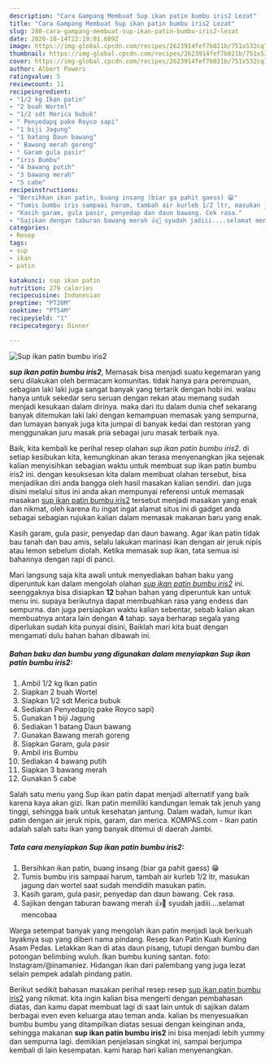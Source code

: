 ```yaml
---
description: "Cara Gampang Membuat Sup ikan patin bumbu iris2 Lezat"
title: "Cara Gampang Membuat Sup ikan patin bumbu iris2 Lezat"
slug: 280-cara-gampang-membuat-sup-ikan-patin-bumbu-iris2-lezat
date: 2020-10-14T22:19:01.609Z
image: https://img-global.cpcdn.com/recipes/2623914fef7b021b/751x532cq70/sup-ikan-patin-bumbu-iris2-foto-resep-utama.jpg
thumbnail: https://img-global.cpcdn.com/recipes/2623914fef7b021b/751x532cq70/sup-ikan-patin-bumbu-iris2-foto-resep-utama.jpg
cover: https://img-global.cpcdn.com/recipes/2623914fef7b021b/751x532cq70/sup-ikan-patin-bumbu-iris2-foto-resep-utama.jpg
author: Albert Powers
ratingvalue: 5
reviewcount: 11
recipeingredient:
- "1/2 kg Ikan patin"
- "2 buah Wortel"
- "1/2 sdt Merica bubuk"
- " Penyedapq pake Royco sapi"
- "1 biji Jagung"
- "1 batang Daun bawang"
- " Bawang merah goreng"
- " Garam gula pasir"
- "iris Bumbu"
- "4 bawang putih"
- "3 bawang merah"
- "5 cabe"
recipeinstructions:
- "Bersihkan ikan patin, buang insang (biar ga pahit gaess) 😁"
- "Tumis bumbu iris sampaai harum, tambah air kurleb 1/2 ltr, masukan jagung dan wortel saat sudah mendidih masukan patin."
- "Kasih garam, gula pasir, penyedap dan daun bawang. Cek rasa."
- "Sajikan dengan taburan bawang merah 👍🥰 syudah jadiii....selamat mencobaa"
categories:
- Resep
tags:
- sup
- ikan
- patin

katakunci: sup ikan patin 
nutrition: 279 calories
recipecuisine: Indonesian
preptime: "PT20M"
cooktime: "PT54M"
recipeyield: "1"
recipecategory: Dinner

---
```



![Sup ikan patin bumbu iris2](https://img-global.cpcdn.com/recipes/2623914fef7b021b/751x532cq70/sup-ikan-patin-bumbu-iris2-foto-resep-utama.jpg)

<b><i>sup ikan patin bumbu iris2</i></b>, Memasak bisa menjadi suatu kegemaran yang seru dilakukan oleh bermacam komunitas. tidak hanya para perempuan, sebagian laki laki juga sangat banyak yang tertarik dengan hobi ini. walau hanya untuk sekedar seru seruan dengan rekan atau memang sudah menjadi kesukaan dalam dirinya. maka dari itu dalam dunia chef sekarang banyak ditemukan laki laki dengan kemampuan memasak yang sempurna, dan lumayan banyak juga kita jumpai di banyak kedai dan restoran yang menggunakan juru masak pria sebagai juru masak terbaik nya.

Baik, kita kembali ke perihal resep olahan <i>sup ikan patin bumbu iris2</i>. di setiap kesibukan kita, kemungkinan akan terasa menyenangkan jika sejenak kalian menyisihkan sebagian waktu untuk membuat sup ikan patin bumbu iris2 ini. dengan kesuksesan kita dalam membuat olahan tersebut, bisa menjadikan diri anda bangga oleh hasil masakan kalian sendiri. dan juga disini melalui situs ini anda akan mempunyai referensi untuk memasak masakan <u>sup ikan patin bumbu iris2</u> tersebut menjadi masakan yang enak dan nikmat, oleh karena itu ingat ingat alamat situs ini di gadget anda sebagai sebagian rujukan kalian dalam memasak makanan baru yang enak.

Kasih garam, gula pasir, penyedap dan daun bawang. Agar ikan patin tidak bau tanah dan bau amis, selalu lakukan marinasi ikan dengan air jeruk nipis atau lemon sebelum diolah. Ketika memasak sup ikan, tata semua isi bahannya dengan rapi di panci.


Mari langsung saja kita awali untuk menyediakan bahan baku yang diperuntuk kan dalam mengolah olahan <u><i>sup ikan patin bumbu iris2</i></u> ini. seenggaknya bisa disiapkan <b>12</b> bahan bahan yang diperuntuk kan untuk menu ini. supaya berikutnya dapat membuahkan rasa yang endess dan sempurna. dan juga persiapkan waktu kalian sebentar, sebab kalian akan membuatnya antara lain dengan <b>4</b> tahap. saya berharap segala yang diperlukan sudah kita punyai disini, Baiklah mari kita buat dengan mengamati dulu bahan bahan dibawah ini.

<!--inarticleads1-->

##### Bahan baku dan bumbu yang digunakan dalam menyiapkan Sup ikan patin bumbu iris2:

1. Ambil 1/2 kg Ikan patin
1. Siapkan 2 buah Wortel
1. Siapkan 1/2 sdt Merica bubuk
1. Sediakan  Penyedap(q pake Royco sapi)
1. Gunakan 1 biji Jagung
1. Sediakan 1 batang Daun bawang
1. Gunakan  Bawang merah goreng
1. Siapkan  Garam, gula pasir
1. Ambil iris Bumbu
1. Sediakan 4 bawang putih
1. Siapkan 3 bawang merah
1. Gunakan 5 cabe


Salah satu menu yang Sup ikan patin dapat menjadi alternatif yang baik karena kaya akan gizi. Ikan patin memiliki kandungan lemak tak jenuh yang tinggi, sehingga baik untuk kesehatan jantung. Dalam wadah, lumur ikan patin dengan air jeruk nipis, garam, dan merica. KOMPAS.com - Ikan patin adalah salah satu ikan yang banyak ditemui di daerah Jambi. 

<!--inarticleads2-->

##### Tata cara menyiapkan Sup ikan patin bumbu iris2:

1. Bersihkan ikan patin, buang insang (biar ga pahit gaess) 😁
1. Tumis bumbu iris sampaai harum, tambah air kurleb 1/2 ltr, masukan jagung dan wortel saat sudah mendidih masukan patin.
1. Kasih garam, gula pasir, penyedap dan daun bawang. Cek rasa.
1. Sajikan dengan taburan bawang merah 👍🥰 syudah jadiii....selamat mencobaa


Warga setempat banyak yang mengolah ikan patin menjadi lauk berkuah layaknya sup yang diberi nama pindang. Resep Ikan Patin Kuah Kuning Asam Pedas. Letakkan ikan di atas daun pisang, tutupi dengan bumbu dan potongan belimbing wuluh. Ikan bumbu kuning santan. foto: Instagram/@inamaniez. Hidangan ikan dari palembang yang juga lezat selain pempek adalah pindang patin. 

Berikut sedikit bahasan masakan perihal resep resep <u>sup ikan patin bumbu iris2</u> yang nikmat. kita ingin kalian bisa mengerti dengan pembahasan diatas, dan kamu dapat membuat lagi di saat lain untuk di sajikan dalam berbagai even even keluarga atau teman anda. kalian bs menyesuaikan bumbu bumbu yang ditampilkan diatas sesuai dengan keinginan anda, sehingga makanan <b>sup ikan patin bumbu iris2</b> ini bisa menjadi lebih yummy dan sempurna lagi. demikian penjelasan singkat ini, sampai berjumpa kembali di lain kesempatan. kami harap hari kalian menyenangkan.
